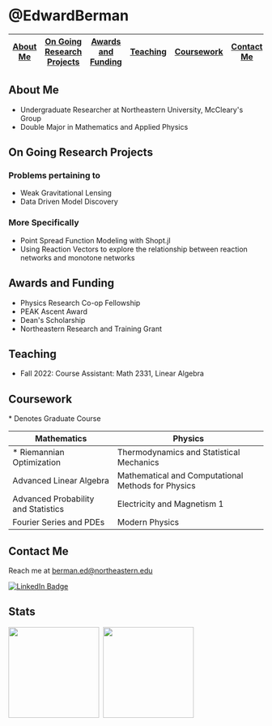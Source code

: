 # @EdwardBerman

| [About Me](#about-me) | [On Going Research Projects](#on-going-research-projects) | [Awards and Funding](#awards-and-funding) | [Teaching](#teaching) | [Coursework](#coursework) | [Contact Me](#contact-me)  | [Github Stats](#stats) |
|-----------------------|-----------------------------------------------------------|-------------------------------------------|-----------------------|---------------------------|----------------------------|------------------------|

## About Me
+ Undergraduate Researcher at Northeastern University, McCleary's Group
+ Double Major in Mathematics and Applied Physics

## On Going Research Projects
### Problems pertaining to 
+ Weak Gravitational Lensing
+ Data Driven Model Discovery

### More Specifically
+  Point Spread Function Modeling with Shopt.jl
+   Using Reaction Vectors to explore the relationship between reaction networks and monotone networks

## Awards and Funding
+ Physics Research Co-op Fellowship
+ PEAK Ascent Award
+ Dean's Scholarship
+ Northeastern Research and Training Grant 

## Teaching
+ Fall 2022: Course Assistant: Math 2331, Linear Algebra

## Coursework

\* Denotes Graduate Course

| Mathematics                           | Physics                                            |
|---------------------------------------|----------------------------------------------------|
| \* Riemannian Optimization            | Thermodynamics and Statistical Mechanics           |
| Advanced Linear Algebra               | Mathematical and Computational Methods for Physics |
| Advanced Probability and Statistics   | Electricity and Magnetism 1                        |
| Fourier Series and PDEs               | Modern Physics                                     |


## Contact Me
Reach me at berman.ed@northeastern.edu

<a href="https://www.linkedin.com/in/edward-berman-324a86226/"> <img src="https://img.shields.io/badge/LinkedIn-blue?style=for-the-badge&logo=linkedin&logoColor=white" alt="LinkedIn Badge"/> </a>

## Stats

<a><img align="center" src="https://github-readme-stats.vercel.app/api?username=EdwardBerman&show_icons=true&theme=tokyonight" style="height:179px;"/></a>
<a>&nbsp;<img align="center" src="https://github-readme-stats.vercel.app/api/top-langs/?username=EdwardBerman&layout=compact&theme=radical&langs_count=6" style="height:179px;"/></a>
